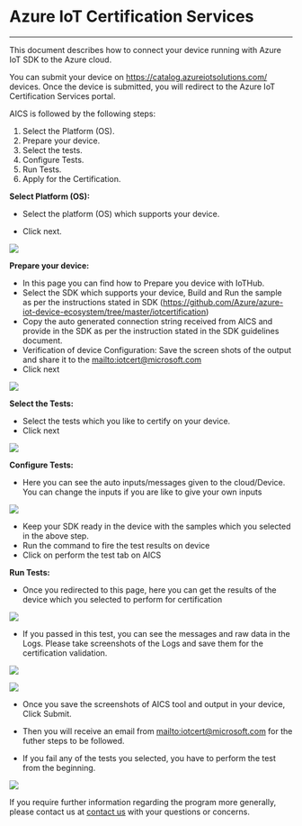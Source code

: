 Azure IoT Certification Services
===
---

This document describes how to connect your device running with Azure IoT SDK to the Azure cloud. 

You can submit your device on <https://catalog.azureiotsolutions.com/> devices. Once the device is submitted, you will redirect to the Azure IoT Certification Services portal.

AICS is followed by the following steps:

1.  Select the Platform (OS).
2.  Prepare your device.
3.  Select the tests.
4.  Configure Tests.
5.  Run Tests.
6.  Apply for the Certification.

**Select Platform (OS):**

-   Select the platform (OS) which supports your device.
 
-   Click next.

 ![](./images/1.png)

**Prepare your device:**

-   In this page you can find how to Prepare you device with IoTHub.
-   Select the SDK which supports your device, Build and Run the sample as per the instructions stated in SDK (<https://github.com/Azure/azure-iot-device-ecosystem/tree/master/iotcertification>)
-   Copy the auto generated connection string received from AICS and provide in the SDK as per the instruction stated in the SDK guidelines document.
-   Verification of device Configuration: Save the screen shots of the output and share it to the <mailto:iotcert@microsoft.com>
-   Click next
 
 ![](./images/2.png)

**Select the Tests:**

-   Select the tests which you like to certify on your device.
-   Click next

 ![](./images/3.png)

**Configure Tests:**

-   Here you can see the auto inputs/messages given to the cloud/Device. You can change the inputs if you are like to give your own inputs
 
 ![](./images/4.png)
-   Keep your SDK ready in the device with the samples which you selected in the above step.
-   Run the command to fire the test results on device 
-   Click on perform the test tab on AICS

**Run Tests:**

-   Once you redirected to this page, here you can get the results of the device which you selected to perform for certification 

 ![](./images/5.png)

-   If you  passed in this test, you can see the messages and raw data in the Logs. Please take screenshots of the Logs and save them for the certification validation.

 ![](./images/6.png)

 ![](./images/7.png) 

-   Once you save the screenshots of AICS tool and output in your device, Click Submit.
-   Then you will receive an email from <mailto:iotcert@microsoft.com> for the futher steps to be followed.

-   If you fail any of the tests you selected, you have to perform the test from the beginning.
 
 ![](./images/8.png)

If you require further information regarding the program more generally, please contact us at [contact us](mailto:iotcert@microsoft.com) with your questions or concerns.
